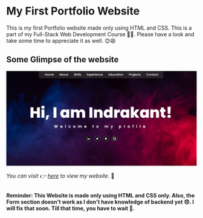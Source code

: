 # My First Portfolio Website

This is my first Portfolio website made only using HTML and CSS.
This is a part of my Full-Stack Web Development Course 🧑‍🎓.
Please have a look and take some time to appreciate it
as well. 😊😄

## Some Glimpse of the website

![alt text](./images/glimpse.jpg)


*You can visit 👉 [here](https://indrakant-dana.github.io/)
to view my website.* 💛

## 
**Reminder: This Website is made only
using HTML and CSS only. 
Also, the Form section doesn't work as I 
don't have knowledge of backend yet 😞. I will fix that
soon. Till that time, you have to wait 🙏.**
